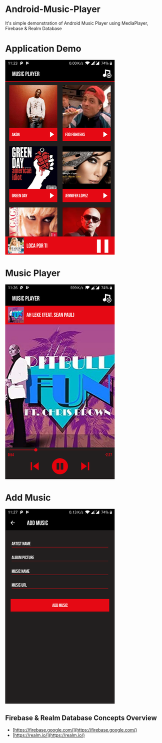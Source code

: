 # Android-Music-Player

It's simple demonstration of Android Music Player using MediaPlayer, Firebase & Realm Database

# Application Demo

<img src="/ScreenShots/album_list.png" width="350"  />

# Music Player

<img src="/ScreenShots/player_screen.png" width="350"  />


# Add Music

<img src="/ScreenShots/add_music_screen.png" width="350"  />


## Firebase & Realm Database Concepts Overview

 - [https://firebase.google.com/](https://firebase.google.com/)
 - [https://realm.io/](https://realm.io/)


